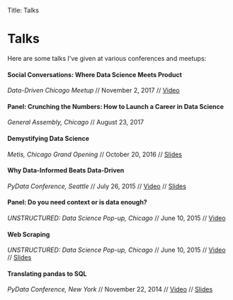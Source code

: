 Title: Talks

# Talks
Here are some talks I've given at various conferences and meetups:

#### Social Conversations: Where Data Science Meets Product
_Data-Driven Chicago Meetup_ // November 2, 2017 // [Video](https://www.youtube.com/watch?v=psAnR1FxzIk&t=48m13s)

#### Panel: Crunching the Numbers: How to Launch a Career in Data Science
_General Assembly, Chicago_ // August 23, 2017

#### Demystifying Data Science
_Metis, Chicago Grand Opening_ // October 20, 2016 // [Slides](https://github.com/gjreda/talks/tree/master/metis2016chi)

#### Why Data-Informed Beats Data-Driven
_PyData Conference, Seattle_ // July 26, 2015 // [Video](https://youtu.be/yHo3B3BbppM) // [Slides](https://github.com/gjreda/pydata2015sea)

#### Panel: Do you need context or is data enough?
_UNSTRUCTURED: Data Science Pop-up, Chicago_ // June 10, 2015 // [Video](https://youtu.be/jqESE8roAfE)

#### Web Scraping
_UNSTRUCTURED: Data Science Pop-up, Chicago_ // June 10, 2015 // [Video](https://youtu.be/L5CA9SKzwrc) // [Slides](https://github.com/gjreda/datapopup2015chi)

#### Translating pandas to SQL
_PyData Conference, New York_ // November 22, 2014 // [Video](https://youtu.be/1uVWjdAbgBg) // [Slides](http://reda.io/sql2pandas)
